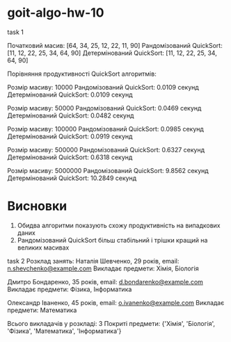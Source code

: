 # goit-algo-hw-10

task 1


Початковий масив: [64, 34, 25, 12, 22, 11, 90]
Рандомізований QuickSort: [11, 12, 22, 25, 34, 64, 90]
Детермінований QuickSort: [11, 12, 22, 25, 34, 64, 90]


Порівняння продуктивності QuickSort алгоритмів:

Розмір масиву: 10000
   Рандомізований QuickSort: 0.0109 секунд
   Детермінований QuickSort: 0.0109 секунд

Розмір масиву: 50000
   Рандомізований QuickSort: 0.0469 секунд
   Детермінований QuickSort: 0.0482 секунд

Розмір масиву: 100000
   Рандомізований QuickSort: 0.0985 секунд
   Детермінований QuickSort: 0.0919 секунд

Розмір масиву: 500000
   Рандомізований QuickSort: 0.6327 секунд
   Детермінований QuickSort: 0.6318 секунд

Розмір масиву: 5000000
   Рандомізований QuickSort: 9.8562 секунд
   Детермінований QuickSort: 10.2849 секунд

# Висновки

1. Обидва алгоритми показують схожу продуктивність на випадкових даних
2. Рандомізований QuickSort більш стабільний і трішки кращий на великих масивах


task 2
Розклад занять:
Наталія Шевченко, 29 років, email: n.shevchenko@example.com
   Викладає предмети: Хімія, Біологія

Дмитро Бондаренко, 35 років, email: d.bondarenko@example.com
   Викладає предмети: Фізика, Інформатика

Олександр Іваненко, 45 років, email: o.ivanenko@example.com
   Викладає предмети: Математика

Всього викладачів у розкладі: 3
Покриті предмети: {'Хімія', 'Біологія', 'Фізика', 'Математика', 'Інформатика'}

